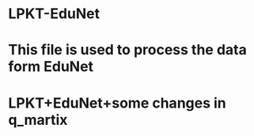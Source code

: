 # LPKT-EduNet
# This file is used to process the data form EduNet
# LPKT+EduNet+some changes in q_martix
